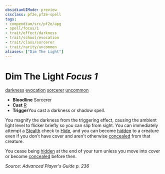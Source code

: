 ```yaml
---
obsidianUIMode: preview
cssclass: pf2e,pf2e-spell
tags:
- compendium/src/pf2e/apg
- spell/focus/1
- trait/effect/darkness
- trait/school/evocation
- trait/class/sorcerer
- trait/rarity/uncommon
aliases: ["Dim The Light"]
---
```

# Dim The Light *Focus 1*   
[darkness](rules/traits/darkness.md)  [evocation](evocation.md)  [sorcerer](rules/traits/sorcerer.md)  [uncommon](uncommon.md)  

- **Bloodline** Sorcerer
- **Cast** [R](chapter-9-playing-the-game.md#Actions "Reaction") 
- **Trigger**You cast a darkness or shadow spell.

You magnify the darkness from the triggering effect, causing the ambient light level to flicker briefly so you can slip from sight. You can immediately attempt a [Stealth](../skills.md#Stealth) check to [Hide](rules/actions/hide.md), and you can become [hidden](conditions.md#Hidden) to a creature even if you don't have cover and aren't otherwise [concealed](conditions.md#Concealed) from that creature.

You cease being [hidden](conditions.md#Hidden) at the end of your turn unless you move into cover or become [concealed](conditions.md#Concealed) before then.

*Source: Advanced Player's Guide p. 236*
